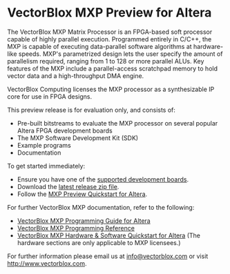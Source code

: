 VectorBlox MXP Preview for Altera
==================================

The VectorBlox MXP Matrix Processor is an FPGA-based soft processor
capable of highly parallel execution. Programmed entirely in C/C++,
the MXP is capable of executing data-parallel software algorithms at
hardware-like speeds. MXP's parametrized design lets the user specify
the amount of parallelism required, ranging from 1 to 128 or more
parallel ALUs. Key features of the MXP include a parallel-access
scratchpad memory to hold vector data and a high-throughput DMA
engine.

VectorBlox Computing licenses the MXP processor as a synthesizable IP
core for use in FPGA designs.

This preview release is for evaluation only, and consists of:

- Pre-built bitstreams to evaluate the MXP processor on several popular
  Altera FPGA development boards
- The MXP Software Development Kit (SDK)
- Example programs
- Documentation

To get started immediately:

- Ensure you have one of the [supported development
  boards](http://vectorblox.github.io/test_altera/mxp_boards_altera.html).
- Download the [latest release zip
  file](https://github.com/VectorBlox/test_altera/releases).
- Follow the [MXP Preview Quickstart for
  Altera](http://vectorblox.github.io/test_altera/mxp_preview_quickstart_altera.html).

For further VectorBlox MXP documentation, refer to the following:

- [VectorBlox MXP Programming Guide for
  Altera](http://vectorblox.github.io/test_altera/mxp_guide_altera.html)
- [VectorBlox MXP Programming
  Reference](http://vectorblox.github.io/test_altera/mxp_reference.html)
- [VectorBlox MXP Hardware & Software Quickstart for
  Altera](http://vectorblox.github.io/test_altera/mxp_quickstart_altera.html)
  (The hardware sections are only applicable to MXP licensees.)

For further information please email us at
[info@vectorblox.com](mailto:info@vectorblox.com) or visit
<http://www.vectorblox.com>.



